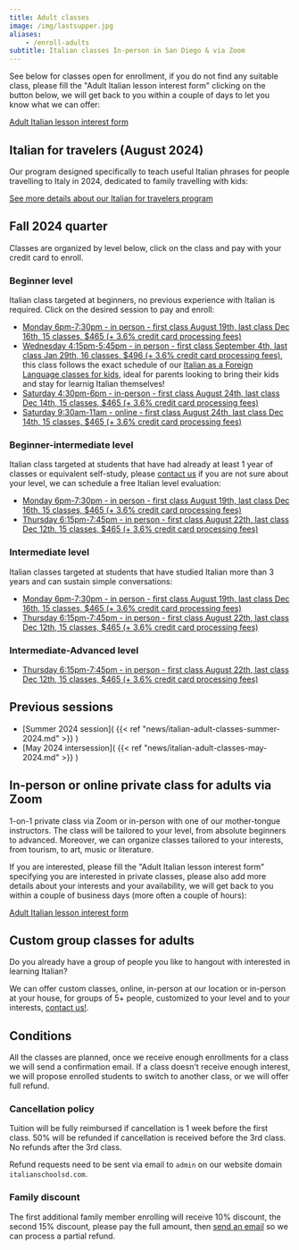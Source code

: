 ```yaml
---
title: Adult classes
image: /img/lastsupper.jpg
aliases:
    - /enroll-adults
subtitle: Italian classes In-person in San Diego & via Zoom
---
```


See below for classes open for enrollment, if you do not find any suitable class, please fill the "Adult Italian lesson interest form" clicking on the button below,
we will get back to you within a couple of days to let you know what we can offer:

<div class="tc">
<a href="https://forms.gle/LHR7Htpeb3mQzV838" class="btn raise">Adult Italian lesson interest form</a>
</div>

## Italian for travelers (August 2024)

Our program designed specifically to teach useful Italian phrases for people travelling to Italy in 2024, dedicated to family travelling with kids:

[See more details about our Italian for travelers program](/travelers)


## Fall 2024 quarter

Classes are organized by level below, click on the class and pay with your credit card to enroll.

### Beginner level

Italian class targeted at beginners, no previous experience with Italian is required. Click on the desired session to pay and enroll:

* [Monday 6pm-7:30pm - in person - first class August 19th, last class Dec 16th, 15 classes, $465 (+ 3.6% credit card processing fees)](https://link.waveapps.com/bnkt8m-9njha3)
* [Wednesday 4:15pm-5:45pm - in person - first class September 4th, last class Jan 29th, 16 classes, $496 (+ 3.6% credit card processing fees)](https://link.waveapps.com/4rrdfr-dnzxag), this class follows the exact schedule of our [Italian as a Foreign Language classes for kids](/classes), ideal for parents looking to bring their kids and stay for learnig Italian themselves!
* [Saturday 4:30pm-6pm - in-person - first class August 24th, last class Dec 14th, 15 classes, $465 (+ 3.6% credit card processing fees)](https://link.waveapps.com/zdz8u5-5dksg8)
* [Saturday 9:30am-11am - online - first class August 24th, last class Dec 14th, 15 classes, $465 (+ 3.6% credit card processing fees)](https://link.waveapps.com/crbnfg-khhhbs)

### Beginner-intermediate level

Italian class targeted at students that have had already at least 1 year of classes or equivalent self-study, please [contact us](/contact) if you are not sure about your level, we can schedule a free Italian level evaluation:

* [Monday 6pm-7:30pm - in person - first class August 19th, last class Dec 16th, 15 classes, $465 (+ 3.6% credit card processing fees)](https://link.waveapps.com/wy6mgn-m8cth9)
* [Thursday 6:15pm-7:45pm - in person - first class August 22th, last class Dec 12th, 15 classes, $465 (+ 3.6% credit card processing fees)](https://link.waveapps.com/3tzexf-c2aakr)

### Intermediate level

Italian classes targeted at students that have studied Italian more than 3 years and can sustain simple conversations:

* [Monday 6pm-7:30pm - in person - first class August 19th, last class Dec 16th, 15 classes, $465 (+ 3.6% credit card processing fees)](https://link.waveapps.com/qts5jd-2tmfym)
* [Thursday 6:15pm-7:45pm - in person - first class August 22th, last class Dec 12th, 15 classes, $465 (+ 3.6% credit card processing fees)](https://link.waveapps.com/teusaj-wr4dcn)

### Intermediate-Advanced level

* [Thursday 6:15pm-7:45pm - in person - first class August 22th, last class Dec 12th, 15 classes, $465 (+ 3.6% credit card processing fees)](https://link.waveapps.com/bzjnza-wfv9e2)

## Previous sessions

* [Summer 2024 session]( {{< ref "news/italian-adult-classes-summer-2024.md" >}} )
* [May 2024 intersession]( {{< ref "news/italian-adult-classes-may-2024.md" >}} )

## In-person or online private class for adults via Zoom

1-on-1 private class via Zoom or in-person with one of our mother-tongue instructors. The class will be tailored to your level, from absolute beginners to advanced. Moreover, we can organize classes tailored to your interests, from tourism, to art, music or literature.

If you are interested, please fill the "Adult Italian lesson interest form" specifying you are interested in private classes, please also add more details about your interests and your availability, we will get back to you within a couple of business days (more often a couple of hours):

<div class="tc">
<a href="https://forms.gle/LHR7Htpeb3mQzV838" class="btn raise">Adult Italian lesson interest form</a>
</div>

## Custom group classes for adults

Do you already have a group of people you like to hangout with interested in learning Italian?

We can offer custom classes, online, in-person at our location or in-person at your house, for groups of 5+ people, customized to your level and to your interests, [contact us!](/contact).

## Conditions

All the classes are planned, once we receive enough enrollments for a class we will send a confirmation email. If a class doesn't receive enough interest, we will propose enrolled students to switch to another class, or we will offer full refund.

### Cancellation policy

Tuition will be fully reimbursed if cancellation is 1 week before the first class.
50% will be refunded if cancellation is received before the 3rd class. No refunds after the 3rd class.

Refund requests need to be sent via email to `admin` on our website domain `italianschoolsd.com`.

### Family discount

The first additional family member enrolling will receive 10% discount, the second 15% discount, please pay the full amount, then [send an email](https://www.italianschoolsd.com/contact/) so we can process a partial refund.

